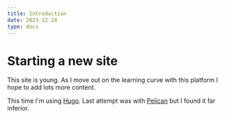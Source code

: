 ```yaml
---
title: Introduction
date: 2023-12-28
type: docs
---
```


# Starting a new site

This site is young.  As I move out on the learning curve with this platform I hope to add lots more content.

This time I'm using [Hugo](https://gohugo.io/).  Last attempt was with [Pelican](https://getpelican.com/) but I found it far inferior.

